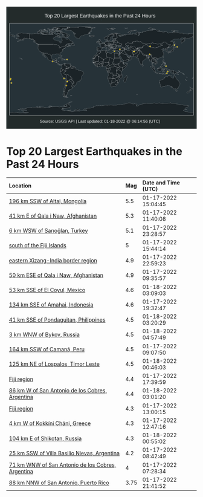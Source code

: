 ![Map](./map.png)

# Top 20 Largest Earthquakes in the Past 24 Hours

| Location | Mag | Date and Time (UTC) |
|:---|:---|:---|
| [196 km SSW of Altai, Mongolia](https://earthquake.usgs.gov/earthquakes/eventpage/us7000gcmh) | 5.5 | 01-17-2022 15:04:45 |
| [41 km E of Qala i Naw, Afghanistan](https://earthquake.usgs.gov/earthquakes/eventpage/us7000gclu) | 5.3 | 01-17-2022 11:40:08 |
| [6 km WSW of Sarıoğlan, Turkey](https://earthquake.usgs.gov/earthquakes/eventpage/us7000gcr9) | 5.1 | 01-17-2022 23:28:57 |
| [south of the Fiji Islands](https://earthquake.usgs.gov/earthquakes/eventpage/us7000gcmk) | 5 | 01-17-2022 15:44:14 |
| [eastern Xizang-India border region](https://earthquake.usgs.gov/earthquakes/eventpage/us7000gcr6) | 4.9 | 01-17-2022 22:59:23 |
| [50 km ESE of Qala i Naw, Afghanistan](https://earthquake.usgs.gov/earthquakes/eventpage/us7000gcle) | 4.9 | 01-17-2022 09:35:57 |
| [53 km SSE of El Coyul, Mexico](https://earthquake.usgs.gov/earthquakes/eventpage/us7000gcsa) | 4.6 | 01-18-2022 03:09:03 |
| [134 km SSE of Amahai, Indonesia](https://earthquake.usgs.gov/earthquakes/eventpage/us7000gcpp) | 4.6 | 01-17-2022 19:32:47 |
| [41 km SSE of Pondaguitan, Philippines](https://earthquake.usgs.gov/earthquakes/eventpage/us7000gcsb) | 4.5 | 01-18-2022 03:20:29 |
| [3 km WNW of Bykov, Russia](https://earthquake.usgs.gov/earthquakes/eventpage/us7000gcss) | 4.5 | 01-18-2022 04:57:49 |
| [164 km SSW of Camaná, Peru](https://earthquake.usgs.gov/earthquakes/eventpage/us7000gcl9) | 4.5 | 01-17-2022 09:07:50 |
| [125 km NE of Lospalos, Timor Leste](https://earthquake.usgs.gov/earthquakes/eventpage/us7000gcrl) | 4.5 | 01-18-2022 00:46:03 |
| [Fiji region](https://earthquake.usgs.gov/earthquakes/eventpage/us7000gcp6) | 4.4 | 01-17-2022 17:39:59 |
| [86 km W of San Antonio de los Cobres, Argentina](https://earthquake.usgs.gov/earthquakes/eventpage/us7000gcs6) | 4.4 | 01-18-2022 03:01:20 |
| [Fiji region](https://earthquake.usgs.gov/earthquakes/eventpage/us7000gcm0) | 4.3 | 01-17-2022 13:00:15 |
| [4 km W of Kokkíni Cháni, Greece](https://earthquake.usgs.gov/earthquakes/eventpage/us7000gclz) | 4.3 | 01-17-2022 12:47:16 |
| [104 km E of Shikotan, Russia](https://earthquake.usgs.gov/earthquakes/eventpage/us7000gcrq) | 4.3 | 01-18-2022 00:55:02 |
| [25 km SSW of Villa Basilio Nievas, Argentina](https://earthquake.usgs.gov/earthquakes/eventpage/us7000gcl7) | 4.2 | 01-17-2022 08:42:49 |
| [71 km WNW of San Antonio de los Cobres, Argentina](https://earthquake.usgs.gov/earthquakes/eventpage/us7000gcl0) | 4 | 01-17-2022 07:28:34 |
| [88 km NNW of San Antonio, Puerto Rico](https://earthquake.usgs.gov/earthquakes/eventpage/pr2022017003) | 3.75 | 01-17-2022 21:41:52 |
